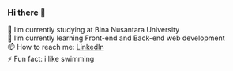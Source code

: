 ### Hi there 👋

🔭 I’m currently studying at Bina Nusantara University  
🌱 I’m currently learning Front-end and Back-end web development  
📫 How to reach me: [LinkedIn](https://www.linkedin.com/in/ali-hasyim-b88b431a6/)  
⚡ Fun fact: i like swimming  
